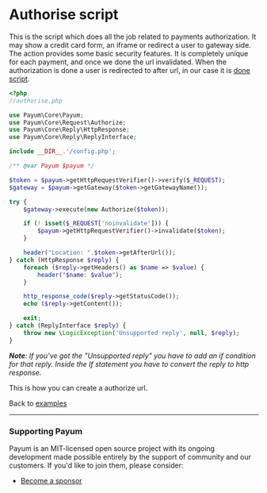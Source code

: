 # Authorise script

This is the script which does all the job related to payments authorization. It may show a credit card form, an iframe or redirect a user to gateway side. The action provides some basic security features. It is completely unique for each payment, and once we done the url invalidated. When the authorization is done a user is redirected to after url, in our case it is [done script](done-script.md).

```php
<?php
//authorise.php

use Payum\Core\Payum;
use Payum\Core\Request\Authorize;
use Payum\Core\Reply\HttpResponse;
use Payum\Core\Reply\ReplyInterface;

include __DIR__.'/config.php';

/** @var Payum $payum */

$token = $payum->getHttpRequestVerifier()->verify($_REQUEST);
$gateway = $payum->getGateway($token->getGatewayName());

try {
    $gateway->execute(new Authorize($token));

    if (! isset($_REQUEST['noinvalidate'])) {
        $payum->getHttpRequestVerifier()->invalidate($token);
    }

    header("Location: ".$token->getAfterUrl());
} catch (HttpResponse $reply) {
    foreach ($reply->getHeaders() as $name => $value) {
        header("$name: $value");
    }

    http_response_code($reply->getStatusCode());
    echo ($reply->getContent());

    exit;
} catch (ReplyInterface $reply) {
    throw new \LogicException('Unsupported reply', null, $reply);
}
```

_**Note**: If you've got the "Unsupported reply" you have to add an if condition for that reply. Inside the If statement you have to convert the reply to http response._

This is how you can create a authorize url.

Back to [examples](index.md)

***

### Supporting Payum

Payum is an MIT-licensed open source project with its ongoing development made possible entirely by the support of community and our customers. If you'd like to join them, please consider:

* [Become a sponsor](https://github.com/sponsors/Payum)
